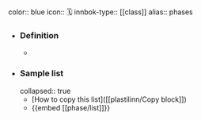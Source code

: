 color:: blue
icon:: 🗓️
innbok-type:: [[class]]
alias:: phases

- ### Definition 
  - 
- ### Sample list
  collapsed:: true
  - [How to copy this list]([[plastilinn/Copy block]])
  - {{embed [[phase/list]]}}



